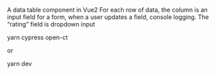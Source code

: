 A data table component in Vue2
For each row of data, the column is an input field for a form, when a user updates a field, console logging.
The “rating” field is dropdown input

yarn cypress open-ct

or 

yarn dev

